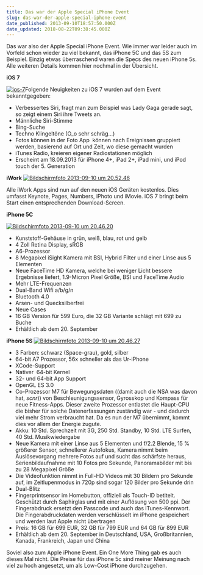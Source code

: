 ```yaml
---
title: Das war der Apple Special iPhone Event
slug: das-war-der-apple-special-iphone-event
date_published: 2013-09-10T18:57:50.000Z
date_updated: 2018-08-22T09:38:45.000Z
---
```


Das war also der Apple Special iPhone Event. Wie immer war leider auch im Vorfeld schon wieder zu viel bekannt, das iPhone 5C und das 5S zum Beispiel. Einzig etwas überraschend waren die Specs des neuen iPhone 5s. Alle weiteren Details kommen hier nochmal in der Übersicht.

**iOS 7**

[![ios-7](//picdump.thafaker.de/2013/09/ios-7-580x414.jpg)](__GHOST_URL__/das-war-der-apple-special-iphone-event/ios-7-2/)Folgende Neuigkeiten zu iOS 7 wurden auf dem Event bekanntgegeben:

- Verbessertes Siri, fragt man zum Beispiel was Lady Gaga gerade sagt, so zeigt einem Siri ihre Tweets an.
- Männliche Siri-Stimme
- Bing-Suche
- Techno Klingeltöne (O_o sehr schräg...)
- Fotos können in der Foto App  können nach Ereignissen gruppiert werden, basierend auf Ort und Zeit, wo diese gemacht wurden
- iTunes Radio, kreieren eigener Radiostationen möglich
- Erscheint am 18.09.2013 für iPhone 4+, iPad 2+, iPad mini, und iPod touch der 5. Generation

**iWork**
[![Bildschirmfoto 2013-09-10 um 20.52.46](//picdump.thafaker.de/2013/09/Bildschirmfoto-2013-09-10-um-20.52.46.png)](__GHOST_URL__/das-war-der-apple-special-iphone-event/bildschirmfoto-2013-09-10-um-20-52-46/)

Alle iWork Apps sind nun auf den neuen iOS Geräten kostenlos. Dies umfasst Keynote, Pages, Numbers, iPhoto und iMovie. iOS 7 bringt beim Start einen entsprechenden Download-Screen.

**iPhone 5C**

[![Bildschirmfoto 2013-09-10 um 20.46.20](//picdump.thafaker.de/2013/09/Bildschirmfoto-2013-09-10-um-20.46.20.png)](__GHOST_URL__/das-war-der-apple-special-iphone-event/bildschirmfoto-2013-09-10-um-20-46-20/)

- Kunststoff-Gehäuse in grün, weiß, blau, rot und gelb
- 4 Zoll Retina Display, sRGB
- A6-Prozessor
- 8 Megapixel iSight Kamera mit BSI, Hybrid Filter und einer Linse aus 5 Elementen
- Neue FaceTime HD Kamera, welche bei weniger Licht bessere Ergebnisse liefert, 1.9-Micron Pixel Größe, BSI und FaceTime Audio
- Mehr LTE-Frequenzen
- Dual-Band Wifi a/b/g/n
- Bluetooth 4.0
- Arsen- und Quecksilberfrei
- Neue Cases
- 16 GB Version für 599 Euro, die 32 GB Variante schlägt mit 699 zu Buche
- Erhältlich ab dem 20. September

**iPhone 5S**
[![Bildschirmfoto 2013-09-10 um 20.46.27](//picdump.thafaker.de/2013/09/Bildschirmfoto-2013-09-10-um-20.46.27.png)](__GHOST_URL__/das-war-der-apple-special-iphone-event/bildschirmfoto-2013-09-10-um-20-46-27/)

- 3 Farben: schwarz (Space-grau), gold, silber
- 64-bit A7 Prozessor, 56x schneller als das Ur-iPhone
- XCode-Support
- Nativer  64-bit Kernel
- 32- und 64-bit App Support
- OpenGL ES 3.0
- Co-Prozessor M7 für Bewegungsdaten ((damit auch die NSA was davon hat, *scnr*)) von Beschleunigungssensor, Gyrosskop und Kompass für neue Fitness-Apps. Dieser zweite Prozessor entlastet die Haupt-CPU die bisher für solche Datenerfassungen zuständig war - und dadurch viel mehr Strom verbraucht hat. Da es nun der M7 übernimmt, kommt dies vor allem der Energie zugute.
- Akku: 10 Std. Sprechzeit mit 3G, 250 Std. Standby, 10 Std. LTE Surfen, 40 Std. Musikwiedergabe
- Neue Kamera mit einer Linse aus 5 Elementen und f/2.2 Blende, 15 % größerer Sensor, schnellerer Autofokus, Kamera nimmt beim Auslösevorgang mehrere Fotos auf und sucht das schärfste heraus, Serienbildaufnahme mit 10 Fotos pro Sekunde, Panoramabilder mit bis zu 28 Megapixel Größe
- Die Videofunktion nimmt in Full-HD Videos mit 30 Bildern pro Sekunde auf, im Zeitlupenmodus in 720p sind sogar 120 Bilder pro Sekunde drin
- Dual-Blitz
- Fingerprintsensor im Homebutton, offiziell als Touch-ID betitelt. Geschützt durch Saphirglas und mit einer Auflösung von 500 ppi. Der Fingerabdruck ersetzt den Passcode und auch das iTunes-Kennwort. Die Fingerabdruckdaten werden verschlüsselt im iPhone gespeichert und werden laut Apple nicht übertragen
- Preis: 16 GB für 699 EUR, 32 GB für 799 EUR und 64 GB für 899 EUR
- Erhältlich ab dem 20. September in Deutschland, USA, Großbritannien, Kanada, Frankreich, Japan und China

Soviel also zum Apple iPhone Event. Ein One More Thing gab es auch dieses Mal nicht. Die Preise für das iPhone 5c sind meiner Meinung nach viel zu hoch angesetzt, um als Low-Cost iPhone durchzugehen.
